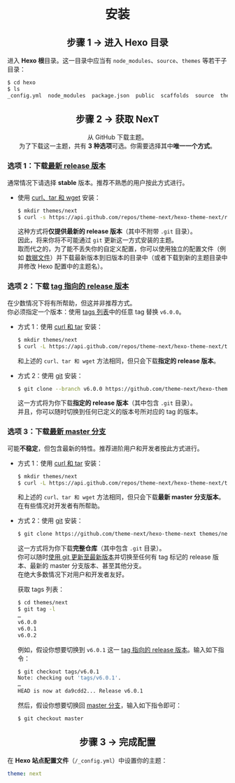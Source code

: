 <h1 align="center">安装</h1>

<h2 align="center">步骤 1 &rarr; 进入 Hexo 目录</h2>

进入 **Hexo 根**目录。这一目录中应当有 `node_modules`、`source`、`themes` 等若干子目录：

```sh
$ cd hexo
$ ls
_config.yml  node_modules  package.json  public  scaffolds  source  themes
```

<h2 align="center">步骤 2 &rarr; 获取 NexT</h2>

<p align="center">从 GitHub 下载主题。<br>
为了下载这一主题，共有 <b>3 种选项</b>可选。你需要选择其中<b>唯一一个方式</b>。</p>

### 选项 1：下载[最新 release 版本][releases-latest-url]

   通常情况下请选择 **stable** 版本。推荐不熟悉的用户按此方式进行。

   * 使用 [curl、tar 和 wget][curl-tar-wget-url] 安装：

     ```sh
     $ mkdir themes/next
     $ curl -s https://api.github.com/repos/theme-next/hexo-theme-next/releases/latest | grep tarball_url | cut -d '"' -f 4 | wget -i - -O- | tar -zx -C themes/next --strip-components=1
     ```
     这种方式将**仅提供最新的 release 版本**（其中不附带 `.git` 目录）。\
     因此，将来你将不可能通过 `git` 更新这一方式安装的主题。\
     取而代之的，为了能不丢失你的自定义配置，你可以使用独立的配置文件（例如 [数据文件][docs-configuration-url]）并下载最新版本到旧版本的目录中（或者下载到新的主题目录中并修改 Hexo 配置中的主题名）。

### 选项 2：下载 [tag 指向的 release 版本][releases-url]

   在少数情况下将有所帮助，但这并非推荐方式。\
   你必须指定一个版本：使用 [tags 列表][tags-url]中的任意 tag 替换 `v6.0.0`。

   * 方式 1：使用 [curl 和 tar][curl-tar-url] 安装：

     ```sh
     $ mkdir themes/next
     $ curl -L https://api.github.com/repos/theme-next/hexo-theme-next/tarball/v6.0.0 | tar -zxv -C themes/next --strip-components=1
     ```
     和上述的 `curl、tar 和 wget` 方法相同，但只会下载**指定的 release 版本**。

   * 方式 2：使用 [git][git-url] 安装：

     ```sh
     $ git clone --branch v6.0.0 https://github.com/theme-next/hexo-theme-next themes/next
     ```
     这一方式将为你下载**指定的 release 版本**（其中包含 `.git` 目录）。\
     并且，你可以随时切换到任何已定义的版本号所对应的 tag 的版本。

### 选项 3：下载[最新 master 分支][download-latest-url]

   可能**不稳定**，但包含最新的特性。推荐进阶用户和开发者按此方式进行。

   * 方式 1：使用 [curl 和 tar][curl-tar-url] 安装：

     ```sh
     $ mkdir themes/next
     $ curl -L https://api.github.com/repos/theme-next/hexo-theme-next/tarball | tar -zxv -C themes/next --strip-components=1
     ```
     和上述的 `curl、tar 和 wget` 方法相同，但只会下载**最新 master 分支版本**。\
     在有些情况对开发者有所帮助。

   * 方式 2：使用 [git][git-url] 安装：

     ```sh
     $ git clone https://github.com/theme-next/hexo-theme-next themes/next
     ```

     这一方式将为你下载**完整仓库**（其中包含 `.git` 目录）。\
     你可以随时[使用 git 更新至最新版本][update-with-git-url]并切换至任何有 tag 标记的 release 版本、最新的 master 分支版本、甚至其他分支。\
     在绝大多数情况下对用户和开发者友好。

     获取 tags 列表：

     ```sh
     $ cd themes/next
     $ git tag -l
     …
     v6.0.0
     v6.0.1
     v6.0.2
     ```

     例如，假设你想要切换到 `v6.0.1` 这一 [tag 指向的 release 版本][tags-url]。输入如下指令：

     ```sh
     $ git checkout tags/v6.0.1
     Note: checking out 'tags/v6.0.1'.
     …
     HEAD is now at da9cdd2... Release v6.0.1
     ```

     然后，假设你想要切换回 [master 分支][commits-url]，输入如下指令即可：

     ```sh
     $ git checkout master
     ```

<h2 align="center">步骤 3 &rarr; 完成配置</h2>

在 **Hexo 站点配置文件**（`/_config.yml`）中设置你的主题：

```yml
theme: next
```

[download-latest-url]: https://github.com/theme-next/hexo-theme-next/archive/master.zip
[releases-latest-url]: https://github.com/theme-next/hexo-theme-next/releases/latest
[releases-url]: https://github.com/theme-next/hexo-theme-next/releases
[tags-url]: https://github.com/theme-next/hexo-theme-next/tags
[commits-url]: https://github.com/theme-next/hexo-theme-next/commits/master

[git-url]: http://lmgtfy.com/?q=linux+git+install
[curl-tar-url]: http://lmgtfy.com/?q=linux+curl+tar+install
[curl-tar-wget-url]: http://lmgtfy.com/?q=linux+curl+tar+wget+install

[update-with-git-url]: https://github.com/theme-next/hexo-theme-next/blob/master/docs/zh-CN/README.md#update
[docs-configuration-url]: https://github.com/theme-next/hexo-theme-next/blob/master/docs/zh-CN/CONFIGURATION.md
